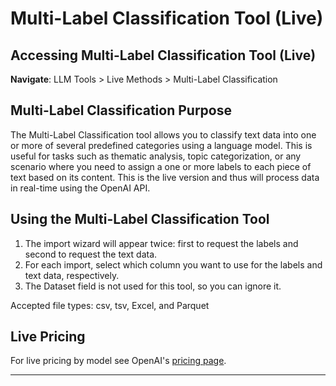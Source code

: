 # Multi-Label Classification Tool (Live)

## Accessing Multi-Label Classification Tool (Live)
**Navigate**: LLM Tools > Live Methods > Multi-Label Classification

## Multi-Label Classification Purpose
The Multi-Label Classification tool allows you to classify text data into one or more of several predefined categories using a language model. This is useful for tasks such as thematic analysis, topic categorization, or any scenario where you need to assign a one or more labels to each piece of text based on its content.
This is the live version and thus will process data in real-time using the OpenAI API.

## Using the Multi-Label Classification Tool
1. The import wizard will appear twice: first to request the labels and second to request the text data.
2. For each import, select which column you want to use for the labels and text data, respectively.
3. The Dataset field is not used for this tool, so you can ignore it.

Accepted file types: csv, tsv, Excel, and Parquet

## Live Pricing
For live pricing by model see OpenAI's [pricing page](https://platform.openai.com/docs/pricing).

---